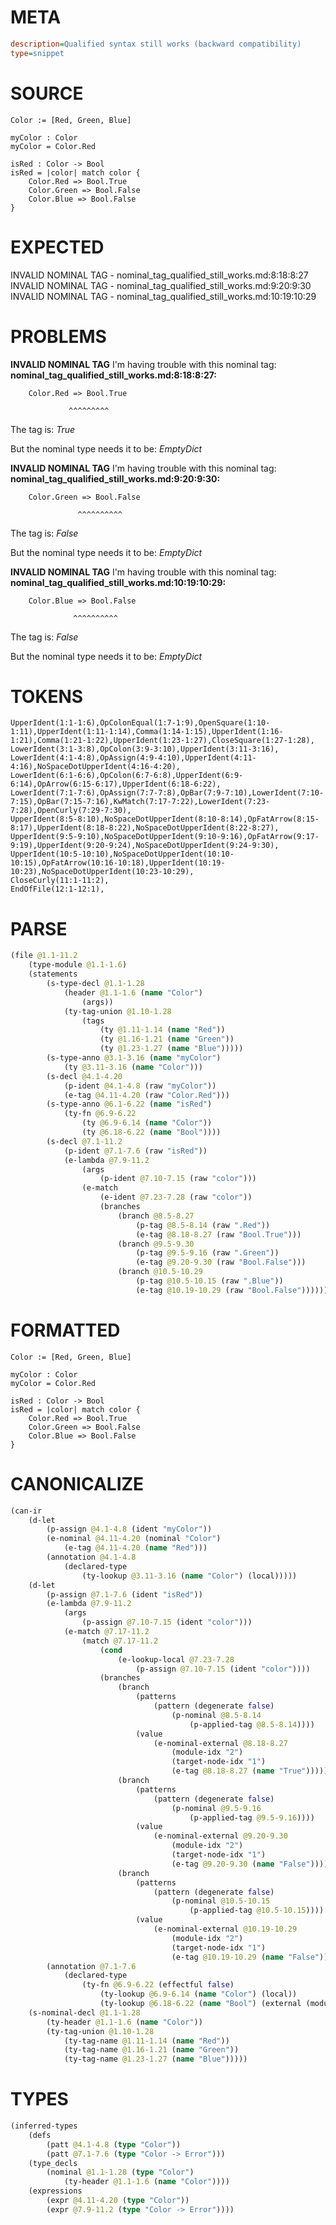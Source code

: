 # META
~~~ini
description=Qualified syntax still works (backward compatibility)
type=snippet
~~~
# SOURCE
~~~roc
Color := [Red, Green, Blue]

myColor : Color
myColor = Color.Red

isRed : Color -> Bool
isRed = |color| match color {
    Color.Red => Bool.True
    Color.Green => Bool.False
    Color.Blue => Bool.False
}
~~~
# EXPECTED
INVALID NOMINAL TAG - nominal_tag_qualified_still_works.md:8:18:8:27
INVALID NOMINAL TAG - nominal_tag_qualified_still_works.md:9:20:9:30
INVALID NOMINAL TAG - nominal_tag_qualified_still_works.md:10:19:10:29
# PROBLEMS
**INVALID NOMINAL TAG**
I'm having trouble with this nominal tag:
**nominal_tag_qualified_still_works.md:8:18:8:27:**
```roc
    Color.Red => Bool.True
```
                 ^^^^^^^^^

The tag is:
    _True_

But the nominal type needs it to be:
    _EmptyDict_

**INVALID NOMINAL TAG**
I'm having trouble with this nominal tag:
**nominal_tag_qualified_still_works.md:9:20:9:30:**
```roc
    Color.Green => Bool.False
```
                   ^^^^^^^^^^

The tag is:
    _False_

But the nominal type needs it to be:
    _EmptyDict_

**INVALID NOMINAL TAG**
I'm having trouble with this nominal tag:
**nominal_tag_qualified_still_works.md:10:19:10:29:**
```roc
    Color.Blue => Bool.False
```
                  ^^^^^^^^^^

The tag is:
    _False_

But the nominal type needs it to be:
    _EmptyDict_

# TOKENS
~~~zig
UpperIdent(1:1-1:6),OpColonEqual(1:7-1:9),OpenSquare(1:10-1:11),UpperIdent(1:11-1:14),Comma(1:14-1:15),UpperIdent(1:16-1:21),Comma(1:21-1:22),UpperIdent(1:23-1:27),CloseSquare(1:27-1:28),
LowerIdent(3:1-3:8),OpColon(3:9-3:10),UpperIdent(3:11-3:16),
LowerIdent(4:1-4:8),OpAssign(4:9-4:10),UpperIdent(4:11-4:16),NoSpaceDotUpperIdent(4:16-4:20),
LowerIdent(6:1-6:6),OpColon(6:7-6:8),UpperIdent(6:9-6:14),OpArrow(6:15-6:17),UpperIdent(6:18-6:22),
LowerIdent(7:1-7:6),OpAssign(7:7-7:8),OpBar(7:9-7:10),LowerIdent(7:10-7:15),OpBar(7:15-7:16),KwMatch(7:17-7:22),LowerIdent(7:23-7:28),OpenCurly(7:29-7:30),
UpperIdent(8:5-8:10),NoSpaceDotUpperIdent(8:10-8:14),OpFatArrow(8:15-8:17),UpperIdent(8:18-8:22),NoSpaceDotUpperIdent(8:22-8:27),
UpperIdent(9:5-9:10),NoSpaceDotUpperIdent(9:10-9:16),OpFatArrow(9:17-9:19),UpperIdent(9:20-9:24),NoSpaceDotUpperIdent(9:24-9:30),
UpperIdent(10:5-10:10),NoSpaceDotUpperIdent(10:10-10:15),OpFatArrow(10:16-10:18),UpperIdent(10:19-10:23),NoSpaceDotUpperIdent(10:23-10:29),
CloseCurly(11:1-11:2),
EndOfFile(12:1-12:1),
~~~
# PARSE
~~~clojure
(file @1.1-11.2
	(type-module @1.1-1.6)
	(statements
		(s-type-decl @1.1-1.28
			(header @1.1-1.6 (name "Color")
				(args))
			(ty-tag-union @1.10-1.28
				(tags
					(ty @1.11-1.14 (name "Red"))
					(ty @1.16-1.21 (name "Green"))
					(ty @1.23-1.27 (name "Blue")))))
		(s-type-anno @3.1-3.16 (name "myColor")
			(ty @3.11-3.16 (name "Color")))
		(s-decl @4.1-4.20
			(p-ident @4.1-4.8 (raw "myColor"))
			(e-tag @4.11-4.20 (raw "Color.Red")))
		(s-type-anno @6.1-6.22 (name "isRed")
			(ty-fn @6.9-6.22
				(ty @6.9-6.14 (name "Color"))
				(ty @6.18-6.22 (name "Bool"))))
		(s-decl @7.1-11.2
			(p-ident @7.1-7.6 (raw "isRed"))
			(e-lambda @7.9-11.2
				(args
					(p-ident @7.10-7.15 (raw "color")))
				(e-match
					(e-ident @7.23-7.28 (raw "color"))
					(branches
						(branch @8.5-8.27
							(p-tag @8.5-8.14 (raw ".Red"))
							(e-tag @8.18-8.27 (raw "Bool.True")))
						(branch @9.5-9.30
							(p-tag @9.5-9.16 (raw ".Green"))
							(e-tag @9.20-9.30 (raw "Bool.False")))
						(branch @10.5-10.29
							(p-tag @10.5-10.15 (raw ".Blue"))
							(e-tag @10.19-10.29 (raw "Bool.False")))))))))
~~~
# FORMATTED
~~~roc
Color := [Red, Green, Blue]

myColor : Color
myColor = Color.Red

isRed : Color -> Bool
isRed = |color| match color {
	Color.Red => Bool.True
	Color.Green => Bool.False
	Color.Blue => Bool.False
}
~~~
# CANONICALIZE
~~~clojure
(can-ir
	(d-let
		(p-assign @4.1-4.8 (ident "myColor"))
		(e-nominal @4.11-4.20 (nominal "Color")
			(e-tag @4.11-4.20 (name "Red")))
		(annotation @4.1-4.8
			(declared-type
				(ty-lookup @3.11-3.16 (name "Color") (local)))))
	(d-let
		(p-assign @7.1-7.6 (ident "isRed"))
		(e-lambda @7.9-11.2
			(args
				(p-assign @7.10-7.15 (ident "color")))
			(e-match @7.17-11.2
				(match @7.17-11.2
					(cond
						(e-lookup-local @7.23-7.28
							(p-assign @7.10-7.15 (ident "color"))))
					(branches
						(branch
							(patterns
								(pattern (degenerate false)
									(p-nominal @8.5-8.14
										(p-applied-tag @8.5-8.14))))
							(value
								(e-nominal-external @8.18-8.27
									(module-idx "2")
									(target-node-idx "1")
									(e-tag @8.18-8.27 (name "True")))))
						(branch
							(patterns
								(pattern (degenerate false)
									(p-nominal @9.5-9.16
										(p-applied-tag @9.5-9.16))))
							(value
								(e-nominal-external @9.20-9.30
									(module-idx "2")
									(target-node-idx "1")
									(e-tag @9.20-9.30 (name "False")))))
						(branch
							(patterns
								(pattern (degenerate false)
									(p-nominal @10.5-10.15
										(p-applied-tag @10.5-10.15))))
							(value
								(e-nominal-external @10.19-10.29
									(module-idx "2")
									(target-node-idx "1")
									(e-tag @10.19-10.29 (name "False")))))))))
		(annotation @7.1-7.6
			(declared-type
				(ty-fn @6.9-6.22 (effectful false)
					(ty-lookup @6.9-6.14 (name "Color") (local))
					(ty-lookup @6.18-6.22 (name "Bool") (external (module-idx "2") (target-node-idx "1")))))))
	(s-nominal-decl @1.1-1.28
		(ty-header @1.1-1.6 (name "Color"))
		(ty-tag-union @1.10-1.28
			(ty-tag-name @1.11-1.14 (name "Red"))
			(ty-tag-name @1.16-1.21 (name "Green"))
			(ty-tag-name @1.23-1.27 (name "Blue")))))
~~~
# TYPES
~~~clojure
(inferred-types
	(defs
		(patt @4.1-4.8 (type "Color"))
		(patt @7.1-7.6 (type "Color -> Error")))
	(type_decls
		(nominal @1.1-1.28 (type "Color")
			(ty-header @1.1-1.6 (name "Color"))))
	(expressions
		(expr @4.11-4.20 (type "Color"))
		(expr @7.9-11.2 (type "Color -> Error"))))
~~~
